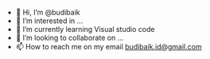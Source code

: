 - 👋 Hi, I’m @budibaik
- 👀 I’m interested in ...
- 🌱 I’m currently learning Visual studio code
- 💞️ I’m looking to collaborate on ...
- 📫 How to reach me on my email budibaik.id@gmail.com

<!---
budibaik/budibaik is a ✨ special ✨ repository because its `README.md` (this file) appears on your GitHub profile.
You can click the Preview link to take a look at your changes.
--->
